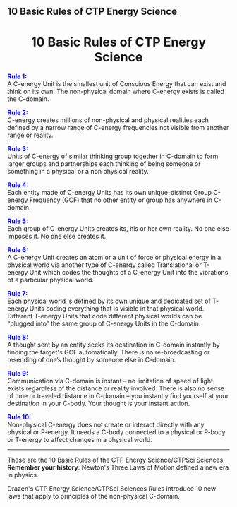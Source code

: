 ## 10 Basic Rules of CTP Energy Science

<h1 align="center">10 Basic Rules of CTP Energy Science</h1>


**<span style="color:blue">Rule 1:</span>**  
A C-energy Unit is the smallest unit of Conscious Energy that can exist and think on its own. The non-physical domain where C-energy exists is called the C-domain.

**<span style="color:blue">Rule 2:</span>**  
C-energy creates millions of non-physical and physical realities each defined by a narrow range of C-energy frequencies not visible from another range or reality.

**<span style="color:blue">Rule 3:</span>**  
Units of C-energy of similar thinking group together in C-domain to form larger groups and partnerships each thinking of being someone or something in a physical or a non physical reality.

**<span style="color:blue">Rule 4:</span>**  
Each entity made of C-energy Units has its own unique-distinct Group C-energy Frequency (GCF) that no other entity or group has anywhere in C-domain.

**<span style="color:blue">Rule 5:</span>**  
Each group of C-energy Units creates its, his or her own reality. No one else imposes it. No one else creates it.

**<span style="color:blue">Rule 6:</span>**  
A C-energy Unit creates an atom or a unit of force or physical energy in a physical world via another type of C-energy called Translational or T-energy Unit which codes the thoughts of a C-energy Unit into the vibrations of a particular physical world.

**<span style="color:blue">Rule 7:</span>**  
Each physical world is defined by its own unique and dedicated set of T-energy Units coding everything that is visible in that physical world. Different T-energy Units that code different physical worlds can be “plugged into” the same group of C-energy Units in the C-domain.

**<span style="color:blue">Rule 8:</span>**  
A thought sent by an entity seeks its destination in C-domain instantly by finding the target's GCF automatically. There is no re-broadcasting or resending of one’s thought by someone else in C-domain.

**<span style="color:blue">Rule 9:</span>**  
Communication via C-domain is instant – no limitation of speed of light exists regardless of the distance or reality involved. There is also no sense of time or traveled distance in C-domain – you instantly find yourself at your destination in your C-body. Your thought is your instant action.

**<span style="color:blue">Rule 10:</span>**  
Non-physical C-energy does not create or interact directly with any physical or P-energy. It needs a C-body connected to a physical or P-body or T-energy to affect changes in a physical world.

---

These are the 10 Basic Rules of the CTP Energy Science/CTPSci Sciences.
**Remember your history**: Newton's Three Laws of Motion defined a new era in physics.

Drazen's CTP Energy Science/CTPSci Sciences Rules introduce 10 new laws that apply to principles of the non-physical C-domain.

